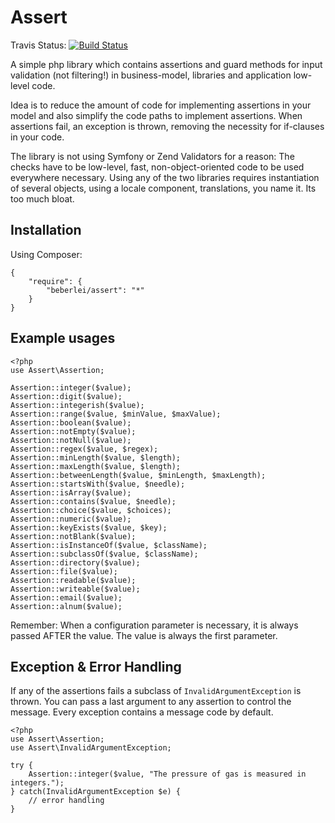# Assert

Travis Status: [![Build Status](https://secure.travis-ci.org/beberlei/assert.png?branch=master)](http://travis-ci.org/beberlei/assert)

A simple php library which contains assertions and guard methods for input validation (not filtering!) in business-model, libraries and application low-level code.

Idea is to reduce the amount of code for implementing assertions in your model and also simplify the code paths to implement assertions. When assertions fail, an exception is thrown, removing the necessity for if-clauses in your code.

The library is not using Symfony or Zend Validators for a reason: The checks have to be low-level, fast, non-object-oriented code to be used everywhere necessary. Using any of the two libraries requires instantiation of several objects, using a locale component, translations, you name it. Its too much bloat.

## Installation

Using Composer:

    {
        "require": {
            "beberlei/assert": "*"
        }
    }

## Example usages

    <?php
    use Assert\Assertion;

    Assertion::integer($value);
    Assertion::digit($value);
    Assertion::integerish($value);
    Assertion::range($value, $minValue, $maxValue);
    Assertion::boolean($value);
    Assertion::notEmpty($value);
    Assertion::notNull($value);
    Assertion::regex($value, $regex);
    Assertion::minLength($value, $length);
    Assertion::maxLength($value, $length);
    Assertion::betweenLength($value, $minLength, $maxLength);
    Assertion::startsWith($value, $needle);
    Assertion::isArray($value);
    Assertion::contains($value, $needle);
    Assertion::choice($value, $choices);
    Assertion::numeric($value);
    Assertion::keyExists($value, $key);
    Assertion::notBlank($value);
    Assertion::isInstanceOf($value, $className);
    Assertion::subclassOf($value, $className);
    Assertion::directory($value);
    Assertion::file($value);
    Assertion::readable($value);
    Assertion::writeable($value);
    Assertion::email($value);
    Assertion::alnum($value);

Remember: When a configuration parameter is necessary, it is always passed AFTER the value. The value is always the first parameter.

## Exception & Error Handling

If any of the assertions fails a subclass of `InvalidArgumentException` is thrown. You can pass a last argument to any assertion to control the message. Every exception contains a message code by default.

    <?php
    use Assert\Assertion;
    use Assert\InvalidArgumentException;

    try {
        Assertion::integer($value, "The pressure of gas is measured in integers.");
    } catch(InvalidArgumentException $e) {
        // error handling
    }

